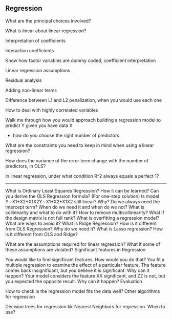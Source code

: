 ## Regression

What are the principal choices involved?



What is linear about linear regression?



Interpretation of coefficients



Interaction coefficients



Know how factor variables are dummy coded, coefficient interpretation



Linear regression assumptions



Residual analysis



Adding non-linear terms



Difference between L1 and L2 penalization, when you would use each one



How to deal with highly correlated variables



Walk me through how you would approach building a regression model to predict Y given you have data X
- how do you choose the right number of predictors



What are the constraints you need to keep in mind when using a linear regression?



How does the variance of the error term change with the number of predictors, in OLS?



In linear regression, under what condition R^2 always equals a perfect 1?



--------
What is Ordinary Least Squares Regression? How it can be learned?
Can you derive the OLS Regression formula? (For one-step solution)
Is model Y∼X1+X2+X1X2Y∼X1+X2+X1X2 still linear? Why?
Do we always need the intercept term? When do we need it and when do we not?
What is collinearity and what to do with it? How to remove multicollinearity?
What if the design matrix is not full rank?
What is overfitting a regression model? What are ways to avoid it?
What is Ridge Regression? How is it different from OLS Regression? Why do we need it?
What is Lasso regression? How is it different from OLS and Ridge?

What are the assumptions required for linear regression?
What if some of these assumptions are violated?
Significant features in Regression

You would like to find significant features. How would you do that?
You fit a multiple regression to examine the effect of a particular feature. The feature comes back insignificant, but you believe it is significant. Why can it happen?
Your model considers the feature XX significant, and ZZ is not, but you expected the opposite result. Why can it happen?
Evaluation

How to check is the regression model fits the data well?
Other algorithms for regression

Decision trees for regression
kk-Nearest Neighbors for regression. When to use?

